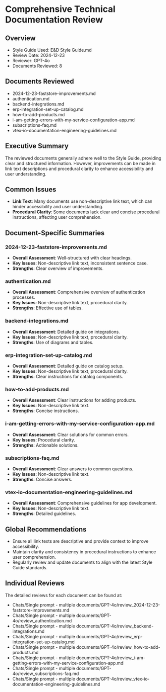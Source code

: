 # Comprehensive Technical Documentation Review

## Overview
- Style Guide Used: E&D Style Guide.md
- Review Date: 2024-12-23
- Reviewer: GPT-4o
- Documents Reviewed: 8

## Documents Reviewed
- 2024-12-23-faststore-improvements.md
- authentication.md
- backend-integrations.md
- erp-integration-set-up-catalog.md
- how-to-add-products.md
- i-am-getting-errors-with-my-service-configuration-app.md
- subscriptions-faq.md
- vtex-io-documentation-engineering-guidelines.md

## Executive Summary
The reviewed documents generally adhere well to the Style Guide, providing clear and structured information. However, improvements can be made in link text descriptions and procedural clarity to enhance accessibility and user understanding.

## Common Issues
- **Link Text**: Many documents use non-descriptive link text, which can hinder accessibility and user understanding.
- **Procedural Clarity**: Some documents lack clear and concise procedural instructions, affecting user comprehension.

## Document-Specific Summaries

### 2024-12-23-faststore-improvements.md
- **Overall Assessment**: Well-structured with clear headings.
- **Key Issues**: Non-descriptive link text, inconsistent sentence case.
- **Strengths**: Clear overview of improvements.

### authentication.md
- **Overall Assessment**: Comprehensive overview of authentication processes.
- **Key Issues**: Non-descriptive link text, procedural clarity.
- **Strengths**: Effective use of tables.

### backend-integrations.md
- **Overall Assessment**: Detailed guide on integrations.
- **Key Issues**: Non-descriptive link text, procedural clarity.
- **Strengths**: Use of diagrams and tables.

### erp-integration-set-up-catalog.md
- **Overall Assessment**: Detailed guide on catalog setup.
- **Key Issues**: Non-descriptive link text, procedural clarity.
- **Strengths**: Clear instructions for catalog components.

### how-to-add-products.md
- **Overall Assessment**: Clear instructions for adding products.
- **Key Issues**: Non-descriptive link text.
- **Strengths**: Concise instructions.

### i-am-getting-errors-with-my-service-configuration-app.md
- **Overall Assessment**: Clear solutions for common errors.
- **Key Issues**: Procedural clarity.
- **Strengths**: Actionable solutions.

### subscriptions-faq.md
- **Overall Assessment**: Clear answers to common questions.
- **Key Issues**: Non-descriptive link text.
- **Strengths**: Concise answers.

### vtex-io-documentation-engineering-guidelines.md
- **Overall Assessment**: Comprehensive guidelines for app development.
- **Key Issues**: Non-descriptive link text.
- **Strengths**: Detailed guidelines.

## Global Recommendations
- Ensure all link texts are descriptive and provide context to improve accessibility.
- Maintain clarity and consistency in procedural instructions to enhance user comprehension.
- Regularly review and update documents to align with the latest Style Guide standards.

## Individual Reviews
The detailed reviews for each document can be found at:
- Chats/Single prompt - multiple documents/GPT-4o/review_2024-12-23-faststore-improvements.md
- Chats/Single prompt - multiple documents/GPT-4o/review_authentication.md
- Chats/Single prompt - multiple documents/GPT-4o/review_backend-integrations.md
- Chats/Single prompt - multiple documents/GPT-4o/review_erp-integration-set-up-catalog.md
- Chats/Single prompt - multiple documents/GPT-4o/review_how-to-add-products.md
- Chats/Single prompt - multiple documents/GPT-4o/review_i-am-getting-errors-with-my-service-configuration-app.md
- Chats/Single prompt - multiple documents/GPT-4o/review_subscriptions-faq.md
- Chats/Single prompt - multiple documents/GPT-4o/review_vtex-io-documentation-engineering-guidelines.md 